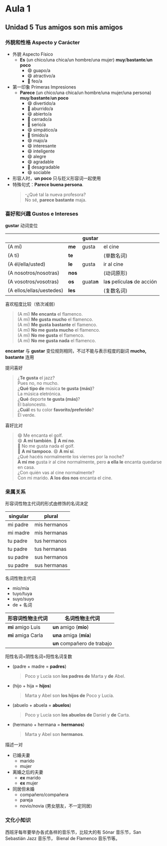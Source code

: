 # Aula 1

## Unidad 5 Tus amigos son mis amigos

### 外貌和性格 Aspecto y Carácter

- 外貌 Aspecto Físico
  - **Es** (un chico/una chica/un hombre/una mujer) **muy**/**bastante**/**un poco**
    - :smile: guapo/a
    - :smile: atractivo/a
    - :imp: feo/a
- 第一印象 Primeras Impresiones
  - **Parece**  (un chico/una chica/un hombre/una mujer/una persona) **muy**/**bastante**/**un poco**
    - :smile: divertido/a
    - :imp: aburrido/a
    - :smile: abierto/a
    - :imp: cerrado/a
    - :imp: serio/a
    - :smile: simpático/a
    - :imp: tímido/a
    - :smile: majo/a
    - :smile: interesante
    - :smile: inteligente
    - :smile: alegre
    - :smile: agradable
    - :imp: desagradable
    - :smile: sociable
- 形容人时，**un poco** 只与贬义形容词一起使用
- 特殊句式：**Parece buena persona**.
  > -¿Qué tal la nueva profesora? <br>
  > No sé, **parece bastante** maja.


### 喜好和兴趣 Gustos e Intereses

**gustar** 动词变位

| | | gustar | |
| --- | --- | --- | --- |
| (A mí) | **me** | gusta | el cine|
| (A ti) | **te** | | (单数名词) |
| (A él/ella/usted) | **le** | gusta | ir al cine|
| (A nosotros/nosotras) | **nos** | | (动词原形) |
| (A vosotros/vosotras) | **os** | guata**n** | la**s** película**s** de acción|
| (A ellos/ellas/uestedes) | **les** | | (复数名词) |

喜欢程度比较（依次减弱）

> (A mí) **Me encanta** el flamenco. <br>
> (A mí) **Me gusta mucho** el flamenco. <br>
> (A mí) **Me gusta bastante** el flamenco. <br>
> (A mí) **No me gusta mucho** el flamenco. <br>
> (A mí) **No me gusta** el flamenco. <br>
> (A mí) **No me gusta nada** el flamenco.

**encantar** 与 **gustar** 变位规则相同，不过不能与表示程度的副词 **mucho, bastante** 连用

提问喜好

> ¿**Te gusta** el jazz? <br>
> Pues no, no mucho. <br>
> ¿**Qué tipo de** música **te gusta (más)**? <br>
> La música eletrónica. <br>
> ¿**Qué** deporte **te gusta (más)**? <br>
> El baloncesto. <br>
> ¿**Cuál** es tu color **favorito/preferido**? <br>
> El verde.

喜好比对

> :smile: Me encanta el golf. <br>
> :smile: **A mí también**. :imp: **A mí no**. <br>
> :imp: No me gusta nada el golf. <br>
> :imp: **A mí tampoco**. :smile: **A mí sí**. <br>
> ¿Qué hacéis normalmente los viernes por la noche? <br>
> **A mí me** gusta ir al cine normalmente, pero **a ella le** encanta quedarse en casa. <br>
> ¿Con quién vas al cine normalmente? <br>
> Con mi marido. **A los dos nos** encanta el cine.

### 亲属关系

形容词性物主代词的形式由修饰的名词决定

| singular | plural |
| --- | --- |
| mi padre | mis hermanos |
| mi madre | mis hermanas |
| tu padre | tus hermanos |
| tu padre | tus hermanas |
| su padre | sus hermanos |
| su padre | sus hermanas |

名词性物主代词
- mío/mía
- tuyo/tuya
- suyo/suyo
- de + 名词

| 形容词性物主代词 | 名词性物主代词 |
| ---- | ---- |
| **mi** amigo Luis | **un** amigo (**mío**) |
| **mi** amiga Carla | **una** amiga (**mía**) |
| | **un** compañero de trabajo |

阳性名词+阴性名词=阳性名词复数

- (padre + madre = **padres**)
  > Poco y Lucía son **los padres de** Marta y **de** Abel.

- (hijo + hija = **hijos**)
  > Marta y Abel son **los hijos de** Poco y Lucía.

- (abuelo + abuela = **abuelos**)
  > Poco y Lucía son **los abuelos de** Daniel y **de** Carta.

- (hermano + hermana = **hermanos**)
  > Marta y Abel son **hermanos**.

描述一对

- 已婚夫妻
  - marido
  - mujer
- 离婚之后的夫妻
  - **ex** marido
  - **ex** mujer
- 同居但未婚
  - compañero/compañera
  - pareja
  - novio/novia (男女朋友，不一定同居)

### 文化小知识

西班牙每年要举办各式各样的音乐节，比较大的有 Sónar 音乐节，San Sebastián Jazz 音乐节，
Bienal de Flamenco 音乐节等。
